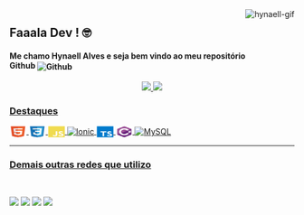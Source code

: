 <div>
 <img align="right" alt="hynaell-gif" height="120"" 
 src="https://camo.githubusercontent.com/6fc1d4eee2cc6cf9f84442620e3945db798f5bfabd1f2ae3811b597502d208e2/68747470733a2f2f6d656469612e67697068792e636f6d2f6d656469612f5a72567951354b424e734c53444d46386b642f67697068792e676966">
</div>

## Faaala Dev ! 🤓

#### Me chamo Hynaell Alves e seja bem vindo ao meu repositório Github <img align="center" alt="Github" height="20" width="30" src="https://cdn.jsdelivr.net/gh/devicons/devicon/icons/github/github-original.svg">

<div align="center">
  <a href="https://github.com/HynaellAlves">
  <img height="130em" src="https://github-readme-stats.vercel.app/api?username=HynaellAlves&hide=issues&show_icons=true&theme=midnight-purple&include_all_commits=true&count_private=true"/>
  <img height="130em" src="https://github-readme-stats.vercel.app/api/top-langs/?username=HynaellAlves&layout=compact&langs_count=7&theme=outrun"/>
</div>

### Destaques

<div style="display: inline_block">
  <img align="center" alt="Rafa-HTML" height="20" width="30" src="https://raw.githubusercontent.com/devicons/devicon/master/icons/html5/html5-original.svg">
  <img align="center" alt="CSS" height="20" width="30" src="https://raw.githubusercontent.com/devicons/devicon/master/icons/css3/css3-original.svg">
  <img align="center" alt="Js" height="20" width="30" src="https://raw.githubusercontent.com/devicons/devicon/master/icons/javascript/javascript-plain.svg">
  <img align="center" alt="Ionic" height="20" width="30" src="https://cdn.jsdelivr.net/gh/devicons/devicon/icons/ionic/ionic-original.svg">
  <img align="center" alt="Ts" height="20" width="30" src="https://raw.githubusercontent.com/devicons/devicon/master/icons/typescript/typescript-plain.svg">
  <img align="center" alt="Csharp" height="20" width="30" src="https://raw.githubusercontent.com/devicons/devicon/master/icons/csharp/csharp-original.svg">
  <img align="center" alt="MySQL" height="20" width="30" src="https://cdn.jsdelivr.net/gh/devicons/devicon/icons/mysql/mysql-original.svg">
</div>

--------------------------------------------------------------------------------------------------------------------------------------------------------------------------

### Demais outras redes que utilizo

</br>

<div>

  <a href="https://www.instagram.com/hypperzn/"><img src="https://img.shields.io/badge/Instagram-E4405F?style=for-the-badge&logo=instagram&logoColor=white"></a>
  <a href="https://contate.me/hynaell_alves"><img src="https://img.shields.io/badge/WhatsApp-25D366?style=for-the-badge&logo=whatsapp&logoColor=white"></a>
  <a href="https://www.youtube.com/channel/UCVm1a0ChMTvCJeD-aZBNTpg"><img src="https://img.shields.io/badge/YouTube-FF0000?style=for-the-badge&logo=youtube&logoColor=white"></a>
   <a href="https://www.linkedin.com/in/hynaell-alves"><img src="https://img.shields.io/badge/LinkedIn-0077B5?style=for-the-badge&logo=linkedin&logoColor=white"></a>
</div>
